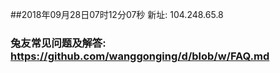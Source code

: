 ##2018年09月28日07时12分07秒 新址: 104.248.65.8
### 兔友常见问题及解答: https://github.com/wanggonging/d/blob/w/FAQ.md
